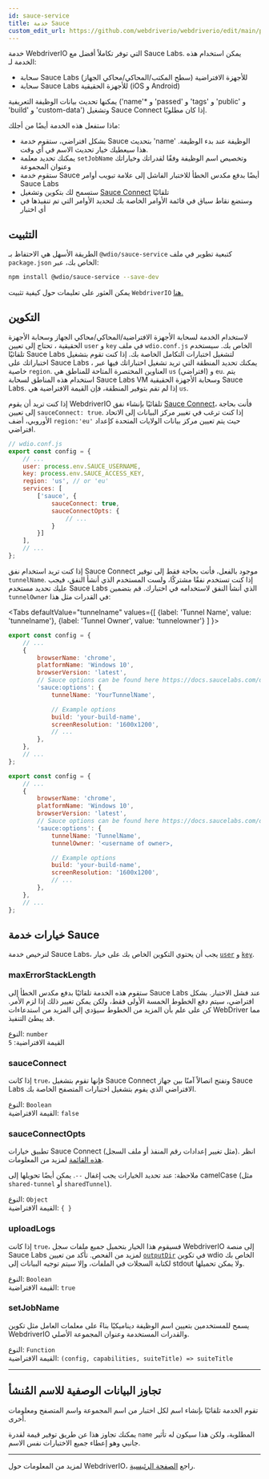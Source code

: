 ```yaml
---
id: sauce-service
title: خدمة Sauce
custom_edit_url: https://github.com/webdriverio/webdriverio/edit/main/packages/wdio-sauce-service/README.md
---
```



خدمة WebdriverIO التي توفر تكاملاً أفضل مع Sauce Labs. يمكن استخدام هذه الخدمة لـ:

- سحابة Sauce Labs للأجهزة الافتراضية (سطح المكتب/المحاكي/محاكي الجهاز)
- سحابة Sauce Labs للأجهزة الحقيقية (iOS و Android)

يمكنها تحديث بيانات الوظيفة التعريفية ('name'* و 'passed' و 'tags' و 'public' و 'build' و 'custom-data') وتشغيل Sauce Connect إذا كان مطلوبًا.

ماذا ستفعل هذه الخدمة أيضًا من أجلك:

- بشكل افتراضي، ستقوم خدمة Sauce بتحديث 'name' الوظيفة عند بدء الوظيفة. هذا سيعطيك خيار تحديث الاسم في أي وقت.
- يمكنك تحديد معلمة `setJobName` وتخصيص اسم الوظيفة وفقًا لقدراتك وخياراتك وعنوان المجموعة
- ستقوم خدمة Sauce أيضًا بدفع مكدس الخطأ للاختبار الفاشل إلى علامة تبويب أوامر Sauce Labs
- ستسمح لك بتكوين وتشغيل [Sauce Connect](https://docs.saucelabs.com/secure-connections/) تلقائيًا
- وستضع نقاط سياق في قائمة الأوامر الخاصة بك لتحديد الأوامر التي تم تنفيذها في أي اختبار

## التثبيت

الطريقة الأسهل هي الاحتفاظ بـ `@wdio/sauce-service` كتبعية تطوير في ملف `package.json` الخاص بك، عبر:

```sh
npm install @wdio/sauce-service --save-dev
```

يمكن العثور على تعليمات حول كيفية تثبيت `WebdriverIO` [هنا.](https://webdriver.io/docs/gettingstarted)

## التكوين

لاستخدام الخدمة لسحابة الأجهزة الافتراضية/المحاكي/محاكي الجهاز وسحابة الأجهزة الحقيقية ، تحتاج إلى تعيين `user` و `key` في ملف `wdio.conf.js` الخاص بك. سيستخدم تلقائيًا Sauce Labs لتشغيل اختبارات التكامل الخاصة بك. إذا كنت تقوم بتشغيل اختباراتك على Sauce Labs ، يمكنك تحديد المنطقة التي تريد تشغيل اختباراتك فيها عبر خاصية `region`. العناوين المختصرة المتاحة للمناطق هي `us` (افتراضي) و `eu`. يتم استخدام هذه المناطق لسحابة Sauce Labs VM وسحابة الأجهزة الحقيقية Sauce Labs. إذا لم تقم بتوفير المنطقة، فإن القيمة الافتراضية هي `us`.

إذا كنت تريد أن يقوم WebdriverIO تلقائيًا بإنشاء نفق [Sauce Connect](https://docs.saucelabs.com/secure-connections/#sauce-connect-proxy)، فأنت بحاجة إلى تعيين `sauceConnect: true`. إذا كنت ترغب في تغيير مركز البيانات إلى الاتحاد الأوروبي، أضف `region:'eu'` حيث يتم تعيين مركز بيانات الولايات المتحدة كإعداد افتراضي.

```js
// wdio.conf.js
export const config = {
    // ...
    user: process.env.SAUCE_USERNAME,
    key: process.env.SAUCE_ACCESS_KEY,
    region: 'us', // or 'eu'
    services: [
        ['sauce', {
            sauceConnect: true,
            sauceConnectOpts: {
                // ...
            }
        }]
    ],
    // ...
};
```

إذا كنت تريد استخدام نفق Sauce Connect موجود بالفعل، فأنت بحاجة فقط إلى توفير `tunnelName`. إذا كنت تستخدم نفقًا مشتركًا، ولست المستخدم الذي أنشأ النفق، فيجب عليك تحديد مستخدم Sauce Labs الذي أنشأ النفق لاستخدامه في اختبارك. قم بتضمين `tunnelOwner` في القدرات مثل هذا:

<Tabs
  defaultValue="tunnelname"
  values={[
    {label: 'Tunnel Name', value: 'tunnelname'},
    {label: 'Tunnel Owner', value: 'tunnelowner'}
  ]
}>
<TabItem value="tunnelname">

```js
export const config = {
    // ...
    {
        browserName: 'chrome',
        platformName: 'Windows 10',
        browserVersion: 'latest',
        // Sauce options can be found here https://docs.saucelabs.com/dev/test-configuration-options/
        'sauce:options': {
            tunnelName: 'YourTunnelName',

            // Example options
            build: 'your-build-name',
            screenResolution: '1600x1200',
            // ...
        },
    },
    // ...
};
```

</TabItem>
<TabItem value="tunnelowner">

```js
export const config = {
    // ...
    {
        browserName: 'chrome',
        platformName: 'Windows 10',
        browserVersion: 'latest',
        // Sauce options can be found here https://docs.saucelabs.com/dev/test-configuration-options/
        'sauce:options': {
            tunnelName: 'TunnelName',
            tunnelOwner: '<username of owner>,

            // Example options
            build: 'your-build-name',
            screenResolution: '1600x1200',
            // ...
        },
    },
    // ...
};
```

</TabItem>
</Tabs>

## خيارات خدمة Sauce

لترخيص خدمة Sauce Labs، يجب أن يحتوي التكوين الخاص بك على خيار [`user`](https://webdriver.io/docs/options#user) و [`key`](https://webdriver.io/docs/options#key).

### maxErrorStackLength

ستقوم هذه الخدمة تلقائيًا بدفع مكدس الخطأ إلى Sauce Labs عند فشل الاختبار. بشكل افتراضي، سيتم دفع الخطوط الخمسة الأولى فقط، ولكن يمكن تغيير ذلك إذا لزم الأمر. كن على علم بأن المزيد من الخطوط سيؤدي إلى المزيد من استدعاءات WebDriver مما قد يبطئ التنفيذ.

النوع: `number`<br />
القيمة الافتراضية: `5`

### sauceConnect

إذا كانت `true`، فإنها تقوم بتشغيل Sauce Connect وتفتح اتصالاً آمنًا بين جهاز Sauce Labs الافتراضي الذي يقوم بتشغيل اختبارات المتصفح الخاصة بك.

النوع: `Boolean`<br />
القيمة الافتراضية: `false`

### sauceConnectOpts

تطبيق خيارات Sauce Connect (مثل تغيير إعدادات رقم المنفذ أو ملف السجل). انظر [هذه القائمة](https://docs.saucelabs.com/dev/cli/sauce-connect-5/run/) لمزيد من المعلومات.

ملاحظة: عند تحديد الخيارات يجب إغفال `--`. يمكن أيضًا تحويلها إلى camelCase (مثل `shared-tunnel` أو `sharedTunnel`).

النوع: `Object`<br />
القيمة الافتراضية: `{ }`

### uploadLogs

إذا كانت `true`، فسيقوم هذا الخيار بتحميل جميع ملفات سجل WebdriverIO إلى منصة Sauce Labs لمزيد من الفحص. تأكد من تعيين [`outputDir`](https://webdriver.io/docs/options#outputdir) في تكوين wdio الخاص بك لكتابة السجلات في الملفات، وإلا سيتم توجيه البيانات إلى stdout ولا يمكن تحميلها.

النوع: `Boolean`<br />
القيمة الافتراضية: `true`

### setJobName

يسمح للمستخدمين بتعيين اسم الوظيفة ديناميكيًا بناءً على معلمات العامل مثل تكوين WebdriverIO والقدرات المستخدمة وعنوان المجموعة الأصلي.

النوع: `Function`<br />
القيمة الافتراضية: `(config, capabilities, suiteTitle) => suiteTitle`

----

## تجاوز البيانات الوصفية للاسم المُنشأ

تقوم الخدمة تلقائيًا بإنشاء اسم لكل اختبار من اسم المجموعة واسم المتصفح ومعلومات أخرى.

يمكنك تجاوز هذا عن طريق توفير قيمة لقدرة `name` المطلوبة، ولكن هذا سيكون له تأثير جانبي وهو إعطاء جميع الاختبارات نفس الاسم.

----

لمزيد من المعلومات حول WebdriverIO، راجع [الصفحة الرئيسية](https://webdriver.io).